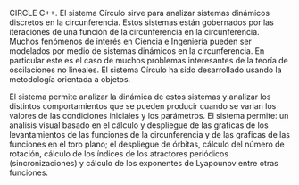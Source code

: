 CIRCLE C++. El sistema Círculo sirve para analizar sistemas dinámicos discretos en la circunferencia. Estos sistemas están gobernados por las iteraciones de una función de la circunferencia en la circunferencia. Muchos fenómenos de interés en Ciencia e Ingeniería pueden ser modelados por medio de sistemas dinámicos en la circunferencia. En particular este es el caso de muchos problemas interesantes de la teoría de oscilaciones no lineales. El sistema Círculo ha sido desarrollado usando la metodología orientada a objetos.

El sistema permite analizar la dinámica de estos sistemas y analizar los distintos comportamientos que se pueden producir cuando se varian los valores de las condiciones iniciales y los parámetros. El sistema permite: un análisis visual basado en el cálculo y despliegue de las graficas de los levantamientos de las funciones de la circunferencia y de las graficas de las funciones en el toro plano; el despliegue de órbitas, cálculo del número de rotación, cálculo de los índices de los atractores periódicos (sincronizaciones) y cálculo de los exponentes de Lyapounov entre otras funciones.

